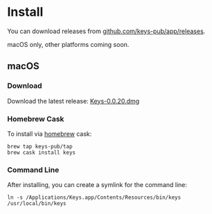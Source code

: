# Install

You can download releases from [github.com/keys-pub/app/releases](https://github.com/keys-pub/app/releases).

macOS only, other platforms coming soon.

## macOS

### Download

Download the latest release: [Keys-0.0.20.dmg](https://github.com/keys-pub/app/releases/download/v0.0.20/Keys-0.0.20.dmg)

### Homebrew Cask

To install via [homebrew](https://brew.sh/) cask:

```shell
brew tap keys-pub/tap
brew cask install keys
```

### Command Line

After installing, you can create a symlink for the command line:

```shell
ln -s /Applications/Keys.app/Contents/Resources/bin/keys /usr/local/bin/keys
```
